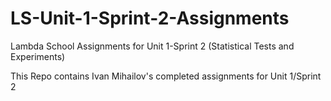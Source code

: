 # LS-Unit-1-Sprint-2-Assignments
Lambda School Assignments for Unit 1-Sprint 2 (Statistical Tests and Experiments)

This Repo contains Ivan Mihailov's completed assignments for Unit 1/Sprint 2
